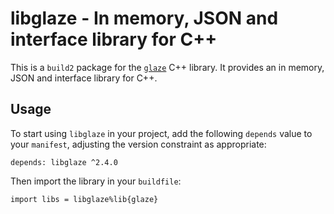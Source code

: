 # libglaze - In memory, JSON and interface library for C++

This is a `build2` package for the [`glaze`](https://github.com/stephenberry/glaze)
C++ library. It provides an in memory, JSON and interface library for C++.


## Usage

To start using `libglaze` in your project, add the following `depends`
value to your `manifest`, adjusting the version constraint as appropriate:

```
depends: libglaze ^2.4.0
```

Then import the library in your `buildfile`:

```
import libs = libglaze%lib{glaze}
```
